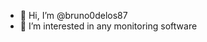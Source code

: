 - 👋 Hi, I’m @bruno0delos87
- 👀 I’m interested in any monitoring software

<!---
bruno0delos87/bruno0delos87 is a ✨ special ✨ repository because its `README.md` (this file) appears on your GitHub profile.
You can click the Preview link to take a look at your changes.
--->
